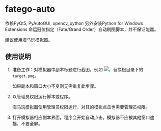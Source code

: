 # fatego-auto

依赖PyQt5, PyAutoGUI, opencv_python
另外安装Python for Windows Extensions [](https://sourceforge.net/projects/pywin32/)
命运冠位指定（Fate/Grand Order）自动刷图脚本，并不保证能赢。

建议使用海马玩模拟器。

## 使用说明

1. 准备工作：对模拟器中副本标题进行截图，例如 ![](https://github.com/lishunan246/fatego-auto/blob/master/image/doc/target.png)，替换根目录下的`target.png`。
   
   如果副本和窗口大小不变则无需重复此步骤。

2. 以管理员权限运行脚本或程序。

   海马玩模拟器使用管理员权限运行，对其的模拟点击也需要管理员权限。

3. 打开模拟器相应副本界面，程序会开始自动点击。模拟器不应被其他窗口遮挡，不要全屏。
